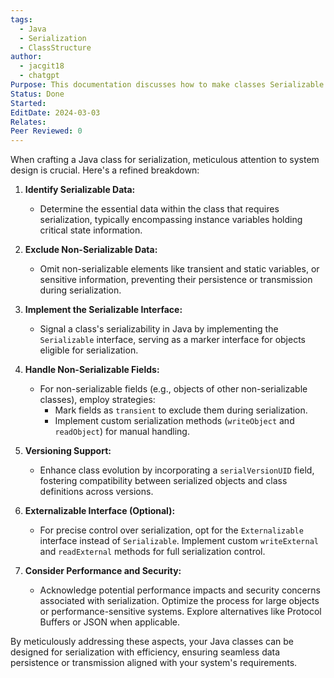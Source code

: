```yaml
---
tags:
  - Java
  - Serialization
  - ClassStructure
author:
  - jacgit18
  - chatgpt
Purpose: This documentation discusses how to make classes Serializable.
Status: Done
Started: 
EditDate: 2024-03-03
Relates: 
Peer Reviewed: 0
---
```

When crafting a Java class for serialization, meticulous attention to system design is crucial. Here's a refined breakdown:

1. **Identify Serializable Data:**
   - Determine the essential data within the class that requires serialization, typically encompassing instance variables holding critical state information.

2. **Exclude Non-Serializable Data:**
   - Omit non-serializable elements like transient and static variables, or sensitive information, preventing their persistence or transmission during serialization.

3. **Implement the Serializable Interface:**
   - Signal a class's serializability in Java by implementing the `Serializable` interface, serving as a marker interface for objects eligible for serialization.

4. **Handle Non-Serializable Fields:**
   - For non-serializable fields (e.g., objects of other non-serializable classes), employ strategies:
     - Mark fields as `transient` to exclude them during serialization.
     - Implement custom serialization methods (`writeObject` and `readObject`) for manual handling.

5. **Versioning Support:**
   - Enhance class evolution by incorporating a `serialVersionUID` field, fostering compatibility between serialized objects and class definitions across versions.

6. **Externalizable Interface (Optional):**
   - For precise control over serialization, opt for the `Externalizable` interface instead of `Serializable`. Implement custom `writeExternal` and `readExternal` methods for full serialization control.

7. **Consider Performance and Security:**
   - Acknowledge potential performance impacts and security concerns associated with serialization. Optimize the process for large objects or performance-sensitive systems. Explore alternatives like Protocol Buffers or JSON when applicable.

By meticulously addressing these aspects, your Java classes can be designed for serialization with efficiency, ensuring seamless data persistence or transmission aligned with your system's requirements.
